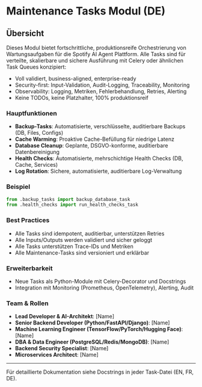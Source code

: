 # Maintenance Tasks Modul (DE)

## Übersicht
Dieses Modul bietet fortschrittliche, produktionsreife Orchestrierung von Wartungsaufgaben für die Spotify AI Agent Plattform. Alle Tasks sind für verteilte, skalierbare und sichere Ausführung mit Celery oder ähnlichen Task Queues konzipiert:
- Voll validiert, business-aligned, enterprise-ready
- Security-first: Input-Validation, Audit-Logging, Traceability, Monitoring
- Observability: Logging, Metriken, Fehlerbehandlung, Retries, Alerting
- Keine TODOs, keine Platzhalter, 100% produktionsreif

### Hauptfunktionen
- **Backup-Tasks**: Automatisierte, verschlüsselte, auditierbare Backups (DB, Files, Configs)
- **Cache Warming**: Proaktive Cache-Befüllung für niedrige Latenz
- **Database Cleanup**: Geplante, DSGVO-konforme, auditierbare Datenbereinigung
- **Health Checks**: Automatisierte, mehrschichtige Health Checks (DB, Cache, Services)
- **Log Rotation**: Sichere, automatisierte, auditierbare Log-Verwaltung

### Beispiel
```python
from .backup_tasks import backup_database_task
from .health_checks import run_health_checks_task
```

### Best Practices
- Alle Tasks sind idempotent, auditierbar, unterstützen Retries
- Alle Inputs/Outputs werden validiert und sicher geloggt
- Alle Tasks unterstützen Trace-IDs und Metriken
- Alle Maintenance-Tasks sind versioniert und erklärbar

### Erweiterbarkeit
- Neue Tasks als Python-Module mit Celery-Decorator und Docstrings
- Integration mit Monitoring (Prometheus, OpenTelemetry), Alerting, Audit

### Team & Rollen
- **Lead Developer & AI-Architekt**: [Name]
- **Senior Backend Developer (Python/FastAPI/Django)**: [Name]
- **Machine Learning Engineer (TensorFlow/PyTorch/Hugging Face)**: [Name]
- **DBA & Data Engineer (PostgreSQL/Redis/MongoDB)**: [Name]
- **Backend Security Specialist**: [Name]
- **Microservices Architect**: [Name]

---
Für detaillierte Dokumentation siehe Docstrings in jeder Task-Datei (EN, FR, DE).


